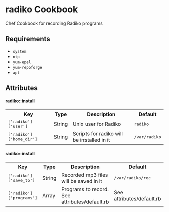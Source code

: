 radiko Cookbook
===================

Chef Cookbook for recording Radiko programs

Requirements
------------

- `system`
- `ntp`
- `yum-epel`
- `yum-repoforge`
- `apt`

Attributes
----------

#### radiko::install
<table>
  <tr>
    <th>Key</th>
    <th>Type</th>
    <th>Description</th>
    <th>Default</th>
  </tr>
  <tr>
    <td><tt>['radiko']['user']</tt></td>
    <td>String</td>
    <td>Unix user for Radiko</td>
    <td><tt>radiko</tt></td>
  </tr>
  <tr>
    <td><tt>['radiko']['home_dir']</tt></td>
    <td>String</td>
    <td>Scripts for radiko will be installed in it</td>
    <td><tt>/var/radiko</tt></td>
  </tr>
</table>

#### radiko::install
<table>
  <tr>
    <th>Key</th>
    <th>Type</th>
    <th>Description</th>
    <th>Default</th>
  </tr>
  <tr>
    <td><tt>['radiko']['save_to']</tt></td>
    <td>String</td>
    <td>Recorded mp3 files will be saved in it</td>
    <td><tt>/var/radiko/rec</tt></td>
  </tr>
  <tr>
    <td><tt>['radiko']['programs']</tt></td>
    <td>Array</td>
    <td>Programs to record. See attributes/default.rb</td>
    <td>See attributes/default.rb</td>
  </tr>
</table>

